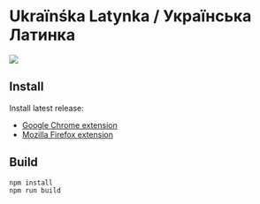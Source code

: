 
Ukraïnśka Latynka / Українська Латинка
======================================

![](https://github.com/paiv/latynka/workflows/build-and-test/badge.svg)


Install
-------

Install latest release:

* [Google Chrome extension](https://chrome.google.com/webstore/detail/joeekaccddgdgpdacldaoklcpefkjmck)
* [Mozilla Firefox extension](https://addons.mozilla.org/firefox/addon/uk-latynka/)


Build
-----

```sh
npm install
npm run build
```

